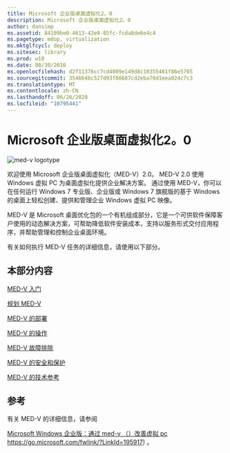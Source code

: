 ```yaml
---
title: Microsoft 企业版桌面虚拟化2。0
description: Microsoft 企业版桌面虚拟化2。0
author: dansimp
ms.assetid: 84109be0-4613-42e9-85fc-fcda8de6e4c4
ms.pagetype: mdop, virtualization
ms.mktglfcycl: deploy
ms.sitesec: library
ms.prod: w10
ms.date: 08/30/2016
ms.openlocfilehash: d2f11376cc7cd4009e149d8c10355461f86e5705
ms.sourcegitcommit: 354664bc527d93f80687cd2eba70d1eea024c7c3
ms.translationtype: MT
ms.contentlocale: zh-CN
ms.lasthandoff: 06/26/2020
ms.locfileid: "10795441"
---
```

# Microsoft 企业版桌面虚拟化2。0


![med-v logotype](images/med-v2logo.gif)

欢迎使用 Microsoft 企业版桌面虚拟化（MED-V）2.0。 MED-V 2.0 使用 Windows 虚拟 PC 为桌面虚拟化提供企业解决方案。 通过使用 MED-V，你可以在任何运行 Windows 7 专业版、企业版或 Windows 7 旗舰版的基于 Windows 的桌面上轻松创建、提供和管理企业 Windows 虚拟 PC 映像。

MED-V 是 Microsoft 桌面优化包的一个有机组成部分，它是一个可供软件保障客户使用的动态解决方案，可帮助降低软件安装成本，支持以服务形式交付应用程序，并帮助管理和控制企业桌面环境。

有关如何执行 MED-V 任务的详细信息，请使用以下部分。

## 本部分内容


[MED-V 入门](getting-started-with-med-vmedv2.md)

[规划 MED-V](planning-for-med-v.md)

[MED-V 的部署](deployment-of-med-v.md)

[MED-V 的操作](operations-for-med-v.md)

[MED-V 故障排除](troubleshooting-med-vmedv2.md)

[MED-V 的安全和保护](security-and-protection-for-med-v.md)

[MED-V 的技术参考](technical-reference-for-med-v.md)

## 参考


有关 MED-V 的详细信息，请参阅

[Microsoft Windows 企业版：通过 med-v （）改善虚拟 pc](https://go.microsoft.com/fwlink/?LinkId=195917) https://go.microsoft.com/fwlink/?LinkId=195917) 。

 

 





